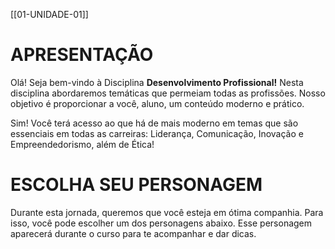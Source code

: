 [[01-UNIDADE-01]]

# APRESENTAÇÃO

Olá! Seja bem-vindo à Disciplina **Desenvolvimento Profissional!** Nesta disciplina abordaremos temáticas que permeiam todas as profissões. Nosso objetivo é proporcionar a você, aluno, um conteúdo moderno e prático.

Sim! Você terá acesso ao que há de mais moderno em temas que são essenciais em todas as carreiras: Liderança, Comunicação, Inovação e Empreendedorismo, além de Ética!

# ESCOLHA SEU PERSONAGEM

Durante esta jornada, queremos que você esteja em ótima companhia. Para isso, você pode escolher um dos personagens abaixo. Esse personagem aparecerá durante o curso para te acompanhar e dar dicas.
